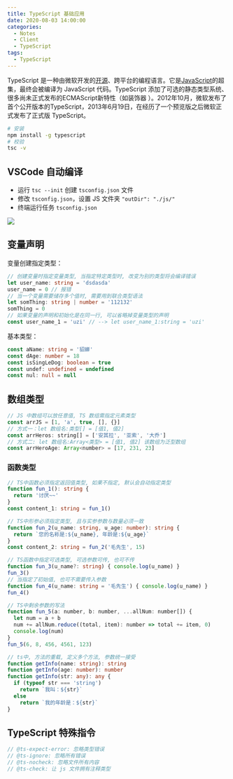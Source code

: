 ```yaml
---
title: TypeScript 基础应用
date: 2020-08-03 14:00:00
categories:
  - Notes
  - Client
  - TypeScript
tags:
  - TypeScript
---
```


TypeScript 是一种由微软开发的[开源](https://baike.baidu.com/item/开源/246339)、跨平台的编程语言。它是[JavaScript](https://baike.baidu.com/item/JavaScript)的超集，最终会被编译为 JavaScript 代码。TypeScript 添加了可选的静态类型系统、很多尚未正式发布的ECMAScript新特性（如装饰器 ）。2012年10月，微软发布了首个公开版本的TypeScript，2013年6月19日，在经历了一个预览版之后微软正式发布了正式版 TypeScript。

<!-- more -->

```sh
# 安装
npm install -g typescript
# 校验
tsc -v
```

## VSCode 自动编译

- 运行 `tsc --init` 创建 `tsconfig.json` 文件
- 修改 `tsconfig.json`，设置 JS 文件夹 `"outDir": "./js/"`
- 终端运行任务 `tsconfig.json`

![](https://pic.imgdb.cn/item/62f4d79416f2c2beb1eec290.jpg)

## 变量声明

变量创建指定类型：

~~~typescript
// 创建变量时指定变量类型, 当指定特定类型时, 改变为别的类型将会编译错误
let user_name: string = 'dsdasda'
user_name = 0 // 报错
// 当一个变量需要储存多个值时, 需要用到联合类型语法
let somThing: string | number = '112132'
somThing = 0
// 如果变量的声明和初始化是在同一行, 可以省略掉变量类型的声明
const user_name_1 = 'uzi' // --> let user_name_1:string = 'uzi'
~~~

基本类型：

~~~typescript
const aName: string = '貂蝉'
const dAge: number = 18
const isSingLeDog: boolean = true
const undef: undefined = undefined
const nul: null = null
~~~

## 数组类型

~~~js
// JS 中数组可以放任意值, TS 数组需指定元素类型
const arrJS = [1, 'a', true, [], {}]
// 方式一：let 数组名:类型[] = [值1, 值2]
const arrHeros: string[] = ['安其拉', '亚索', '大乔']
// 方式二: let 数组名:Array<类型> = [值1, 值2] 该数组为泛型数组
const arrHeroAge: Array<number> = [17, 231, 23]
~~~

### 函数类型

~~~typescript
// TS中函数必须指定返回值类型, 如果不指定, 默认会自动指定类型
function fun_1(): string {
  return '讨厌~~'
}
const content_1: string = fun_1()

// TS中形参必须指定类型, 且与实参参数与数量必须一致
function fun_2(u_name: string, u_age: number): string {
  return `您的名称是:${u_name}, 年龄是:${u_age}`
}
const content_2: string = fun_2('毛先生', 15)
~~~

~~~typescript
// TS函数中指定可选类型, 可选参数可传, 也可不传
function fun_3(u_name?: string) { console.log(u_name) }
fun_3()
// 当指定了初始值, 也可不需要传入参数
function fun_4(u_name: string = '毛先生') { console.log(u_name) }
fun_4()
~~~

~~~js
// TS中剩余参数的写法
function fun_5(a: number, b: number, ...allNum: number[]) {
  let num = a + b
  num += allNum.reduce((total, item): number => total += item, 0)
  console.log(num)
}
fun_5(6, 8, 456, 4561, 123)
~~~

~~~typescript
// ts中, 方法的重载, 定义多个方法, 参数统一接受
function getInfo(name: string): string
function getInfo(age: number): number
function getInfo(str: any): any {
  if (typeof str === 'string')
    return `我叫：${str}`
  else
    return `我的年龄是：${str}`
}
~~~

## TypeScript 特殊指令

~~~typescript
// @ts-expect-error: 忽略类型错误
// @ts-ignore: 忽略所有错误
// @ts-nocheck: 忽略文件所有内容
// @ts-check: 让 js 文件拥有注释类型
~~~
